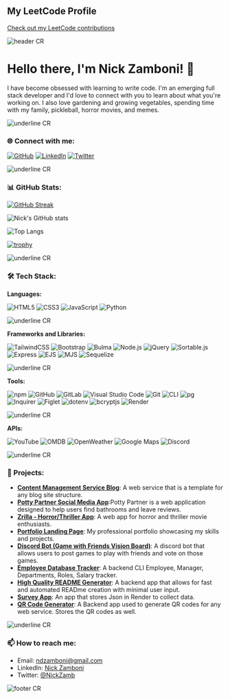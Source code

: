 ## My LeetCode Profile
[Check out my LeetCode contributions](https://leetcode.com/u/Zambonator/)




![header CR](https://capsule-render.vercel.app/api?type=waving&color=gradient&customColorList=14&height=170&section=header&reversal=true&text=Nick%20Zamboni&fontAlignY=33&animation=fadeIn)

# Hello there, I'm Nick Zamboni! 👋
I have become obsessed with learning to write code. I'm an emerging full stack developer and I'd love to connect with you to learn about what you're working on. 
I also love gardening and growing vegetables, spending time with my family, pickleball, horror movies, and memes. 

![underline CR](https://capsule-render.vercel.app/api?type=rect&color=gradient&customColorList=14&height=1&reversal=true)

### 🌐 Connect with me:

[![GitHub](https://img.shields.io/badge/GitHub-ndzamboni-181717?style=for-the-badge&logo=github)](https://github.com/ndzamboni)
[![LinkedIn](https://img.shields.io/badge/LinkedIn-Nick%20Zamboni-blue?style=for-the-badge&logo=linkedin)](https://www.linkedin.com/in/nick-zamboni-44664b10b/)
[![Twitter](https://img.shields.io/badge/Twitter-@NickZamb-1DA1F2?style=for-the-badge&logo=twitter)](https://twitter.com/NickZamb)

![underline CR](https://capsule-render.vercel.app/api?type=rect&color=gradient&customColorList=14&height=1&reversal=true)

### 📊 GitHub Stats:

[![GitHub Streak](https://github-readme-streak-stats.herokuapp.com/?user=ndzamboni&theme=shades-of-purple)](https://git.io/streak-stats)

![Nick's GitHub stats](https://github-readme-stats.vercel.app/api?username=ndzamboni&show_icons=true&theme=shades-of-purple)

![Top Langs](https://github-readme-stats.vercel.app/api/top-langs/?username=ndzamboni&layout=compact&theme=shades-of-purple) 

[![trophy](https://github-profile-trophy.vercel.app/?username=ndzamboni&theme=darkhub)](https://github.com/ryo-ma/github-profile-trophy)

![underline CR](https://capsule-render.vercel.app/api?type=rect&color=gradient&customColorList=14&height=1&reversal=true)

### 🛠 Tech Stack:

**Languages:**

![HTML5](https://img.shields.io/badge/HTML5-E34F26?style=for-the-badge&logo=html5&logoColor=white)
![CSS3](https://img.shields.io/badge/CSS3-1572B6?style=for-the-badge&logo=css3&logoColor=white)
![JavaScript](https://img.shields.io/badge/JavaScript-F7DF1E?style=for-the-badge&logo=javascript&logoColor=black)
![Python](https://img.shields.io/badge/Python-14354C?style=for-the-badge&logo=python&logoColor=white)

![underline CR](https://capsule-render.vercel.app/api?type=rect&color=gradient&customColorList=14&height=1&reversal=true)

**Frameworks and Libraries:**

![TailwindCSS](https://img.shields.io/badge/Tailwind_CSS-38B2AC?style=for-the-badge&logo=tailwind-css&logoColor=white)
![Bootstrap](https://img.shields.io/badge/Bootstrap-563D7C?style=for-the-badge&logo=bootstrap&logoColor=white)
![Bulma](https://img.shields.io/badge/Bulma-00D1B2?style=for-the-badge&logo=bulma&logoColor=white)
![Node.js](https://img.shields.io/badge/Node.js-339933?style=for-the-badge&logo=nodedotjs&logoColor=white)
![jQuery](https://img.shields.io/badge/jQuery-0769AD?style=for-the-badge&logo=jquery&logoColor=white)
![Sortable.js](https://img.shields.io/badge/Sortable.js-3b5998?style=for-the-badge&logo=sortable&logoColor=white)
![Express](https://img.shields.io/badge/Express.js-000000?style=for-the-badge&logo=express&logoColor=white)
![EJS](https://img.shields.io/badge/EJS-000000?style=for-the-badge&logo=ejs&logoColor=white)
![MJS](https://img.shields.io/badge/MJS-000000?style=for-the-badge&logo=javascript&logoColor=white)
![Sequelize](https://img.shields.io/badge/Sequelize-52B0E7?style=for-the-badge&logo=sequelize&logoColor=white)

![underline CR](https://capsule-render.vercel.app/api?type=rect&color=gradient&customColorList=14&height=1&reversal=true)

**Tools:**

![npm](https://img.shields.io/badge/npm-CB3837?style=for-the-badge&logo=npm&logoColor=white)
![GitHub](https://img.shields.io/badge/GitHub-181717?style=for-the-badge&logo=github&logoColor=white)
![GitLab](https://img.shields.io/badge/GitLab-330F63?style=for-the-badge&logo=gitlab&logoColor=white)
![Visual Studio Code](https://img.shields.io/badge/VS_Code-007ACC?style=for-the-badge&logo=visual-studio-code&logoColor=white)
![Git](https://img.shields.io/badge/Git-F05032?style=for-the-badge&logo=git&logoColor=white)
![CLI](https://img.shields.io/badge/CLI-555555?style=for-the-badge&logo=console&logoColor=white)
![pg](https://img.shields.io/badge/pg-336791?style=for-the-badge&logo=postgresql&logoColor=white)
![Inquirer](https://img.shields.io/badge/Inquirer.js-000000?style=for-the-badge&logo=npm&logoColor=white)
![Figlet](https://img.shields.io/badge/Figlet-000000?style=for-the-badge&logo=npm&logoColor=white)
![dotenv](https://img.shields.io/badge/dotenv-000000?style=for-the-badge&logo=npm&logoColor=white)
![bcryptjs](https://img.shields.io/badge/bcryptjs-000000?style=for-the-badge&logo=npm&logoColor=white)
![Render](https://img.shields.io/badge/Render-00979D?style=for-the-badge&logo=render&logoColor=white)

![underline CR](https://capsule-render.vercel.app/api?type=rect&color=gradient&customColorList=14&height=1&reversal=true)

**APIs:**

![YouTube](https://img.shields.io/badge/YouTube%20API-FF0000?style=for-the-badge&logo=youtube&logoColor=white)
![OMDB](https://img.shields.io/badge/OMDB%20API-003366?style=for-the-badge&logo=omdb&logoColor=white)
![OpenWeather](https://img.shields.io/badge/OpenWeather%20API-007ACC?style=for-the-badge&logo=OpenWeather&logoColor=white)
![Google Maps](https://img.shields.io/badge/Google%20Maps-4285F4?style=for-the-badge&logo=google-maps&logoColor=white)
![Discord](https://img.shields.io/badge/Discord%20API-7289DA?style=for-the-badge&logo=discord&logoColor=white)

![underline CR](https://capsule-render.vercel.app/api?type=rect&color=gradient&customColorList=14&height=1&reversal=true)

### 💼 Projects:

- **[Content Management Service Blog](https://github.com/ndzamboni/Content_Management_System.git)**: A web service that is a template for any blog site structure.
- **[Potty Partner Social Media App](https://github.com/ndzamboni/Potty_Partner)**:Potty Partner is a web application designed to help users find bathrooms and leave reviews.
- **[Zrilla - Horror/Thriller App](https://github.com/ndzamboni/zrilla-project1)**: A web app for horror and thriller movie enthusiasts.
- **[Portfolio Landing Page](https://github.com/ndzamboni/portfolio-landing-page)**: My professional portfolio showcasing my skills and projects.
- **[Discord Bot (Game with Friends Vision Board)](https://github.com/ndzamboni/bone-zone-vision-board.git)**: A discord bot that allows users to post games to play with friends and vote on those games.
- **[Employee Database Tracker](https://github.com/ndzamboni/employeeTracker.git)**: A backend CLI Employee, Manager, Departments, Roles, Salary tracker.
- **[High Quality README Generator](https://github.com/ndzamboni/highQualReadMeGenerator.git)**: A backend app that allows for fast and automated READme creation with minimal user input.
- **[Survey App](https://github.com/ndzamboni/qr-survey-app.git)**: An app that stores Json in Render to collect data.
- **[QR Code Generator](https://github.com/ndzamboni/qr-code-generator.git)**: A Backend app used to generate QR codes for any web service. Stores the QR codes as well. 

![underline CR](https://capsule-render.vercel.app/api?type=rect&color=gradient&customColorList=14&height=1&reversal=true)

### 📫 How to reach me:

- Email: ndzamboni@gmail.com
- LinkedIn: [Nick Zamboni](https://www.linkedin.com/in/nick-zamboni-44664b10b/)
- Twitter: [@NickZamb](https://twitter.com/NickZamb)

![footer CR](https://capsule-render.vercel.app/api?type=waving&color=gradient&customColorList=14&height=80&section=footer)
